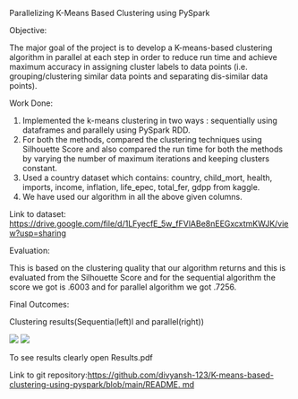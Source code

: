 Parallelizing K-Means Based Clustering using PySpark

Objective:

The major goal of the project is to develop a K-means-based clustering algorithm in parallel at each step in order to reduce run time and achieve maximum accuracy in assigning cluster labels to data points (i.e. grouping/clustering similar data points and separating dis-similar data points).

Work Done:

1. Implemented the k-means clustering in two ways : sequentially using dataframes and parallely using PySpark RDD.
2. For both the methods, compared the clustering techniques using Silhouette Score and also compared the run time for both the methods by varying the number of maximum iterations and keeping clusters constant.
3. Used a country dataset which contains: country, child_mort, health, imports, income, inflation, life_epec, total_fer, gdpp from kaggle.
4. We have used our algorithm in all the above given columns.

Link to dataset: <https://drive.google.com/file/d/1LFyecfE_5w_fFVlABe8nEEGxcxtmKWJK/view?usp=sharing>

Evaluation:

This is based on the clustering quality that our algorithm returns and this is evaluated from the Silhouette Score and for the sequential algorithm the score we got is .6003 and for parallel algorithm we got .7256.

Final Outcomes:

Clustering results(Sequentia(left)l and parallel(right))

![](Result1.png) ![](Result2.png)

To see results clearly open Results.pdf 

Link to git repository:[https://github.com/divyansh-123/K-means-based-clustering-using-pyspark/blob/main/README. md](https://github.com/divyansh-123/K-means-based-clustering-using-pyspark/blob/main/README.md)


